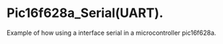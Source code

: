 # Pic16f628a_Serial(UART).
Example of how using a interface serial in a microcontroller pic16f628a.
